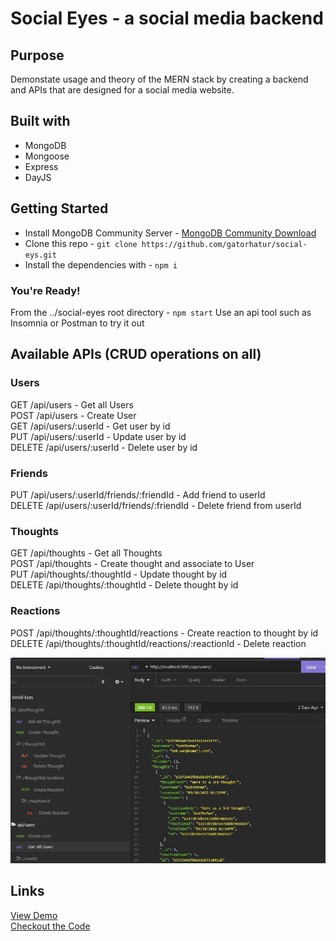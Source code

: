 # Social Eyes - a social media backend

## Purpose

Demonstate usage and theory of the MERN stack by creating a backend and APIs that are designed for a social media website.

## Built with

- MongoDB
- Mongoose
- Express
- DayJS

## Getting Started

- Install MongoDB Community Server - [MongoDB Community Download]('https://www.mongodb.com/try/download/community2')
- Clone this repo - `git clone https://github.com/gatorhatur/social-eys.git`
- Install the dependencies with - `npm i`

### You're Ready!

From the ../social-eyes root directory - `npm start`
Use an api tool such as Insomnia or Postman to try it out

## Available APIs (CRUD operations on all)

### Users

GET /api/users - Get all Users<br>
POST /api/users - Create User<br>
GET /api/users/:userId - Get user by id<br>
PUT /api/users/:userId - Update user by id<br>
DELETE /api/users/:userId - Delete user by id<br>

### Friends

PUT /api/users/:userId/friends/:friendId - Add friend to userId<br>
DELETE /api/users/:userId/friends/:friendId - Delete friend from userId<br>

### Thoughts

GET /api/thoughts - Get all Thoughts<br>
POST /api/thoughts - Create thought and associate to User<br>
PUT /api/thoughts/:thoughtId - Update thought by id<br>
DELETE /api/thoughts/:thoughtId - Delete thought by id<br>

### Reactions

POST /api/thoughts/:thoughtId/reactions - Create reaction to thought by id<br>
DELETE /api/thoughts/:thoughtId/reactions/:reactionId - Delete reaction <br>

![Insomnia Sample](/snapshot.JPG)

## Links

[View Demo](https://drive.google.com/file/d/1Qjv9wFkN7YgJcVufE9BrqCHjFW7SqmZY/view)<br>
[Checkout the Code](https://github.com/gatorhatur/ecommerce-backend)
